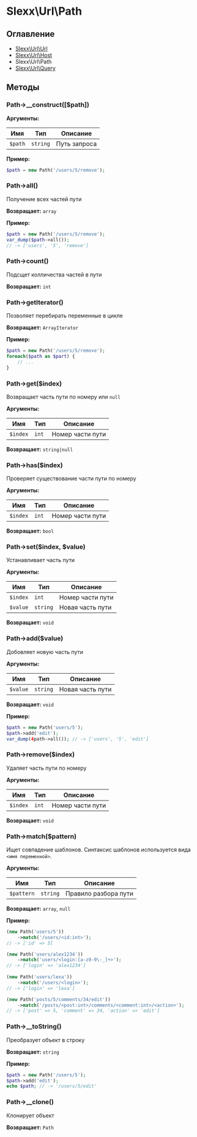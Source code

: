 Slexx\Url\Path
============================================

Оглавление
--------------------------------------------

* [Slexx\Url\Url](https://github.com/slexx1234/url/blob/master/docs/Url.md)
* [Slexx\Url\Host](https://github.com/slexx1234/url/blob/master/docs/Host.md)
* Slexx\Url\Path
* [Slexx\Url\Query](https://github.com/slexx1234/url/blob/master/docs/Query.md)

Методы
--------------------------------------------

### Path->__construct([$path])

**Аргументы:**

| Имя     | Тип      | Описание     |
| ------- | -------- | ------------ |
| `$path` | `string` | Путь запроса |

**Пример:**
```php
$path = new Path('/users/5/remove');
```

### Path->all()

Получение всех частей пути

**Возвращает:** `array`

**Пример:**
```php
$path = new Path('/users/5/remove');
var_dump($path->all());
// -> ['users', '5', 'remove']
```

### Path->count()

Подсщет колличества частей в пути

**Возвращает:** `int`

### Path->getIterator()

Позволяет перебирать переменные в цикле

**Возвращает:** `ArrayIterator`

**Пример:**

```php
$path = new Path('/users/5/remove');
foreach($path as $part) {
    // ...
}
```

### Path->get($index)

Возвращает часть пути по номеру или `null`

**Аргументы:**

| Имя      | Тип   | Описание         |
| -------- | ----- | ---------------- |
| `$index` | `int` | Номер части пути |

**Возвращает:** `string|null`

### Path->has($index)

Проверяет существование части пути по номеру

**Аргументы:**

| Имя      | Тип   | Описание         |
| -------- | ----- | ---------------- |
| `$index` | `int` | Номер части пути |

**Возвращает:** `bool`

### Path->set($index, $value)

Устанавливает часть пути

**Аргументы:**

| Имя      | Тип      | Описание         |
| -------- | -------- | ---------------- |
| `$index` | `int`    | Номер части пути |
| `$value` | `string` | Новая часть пути |

**Возвращает:** `void`

### Path->add($value)

Добовляет новую часть пути

**Аргументы:**

| Имя      | Тип      | Описание         |
| -------- | -------- | ---------------- |
| `$value` | `string` | Новая часть пути |

**Возвращает:** `void`

**Пример:**

```php
$path = new Path('users/5');
$path->add('edit');
var_dump(4path->all()); // -> ['users', '5', 'edit']
```

### Path->remove($index)

Удаляет часть пути по номеру

**Аргументы:**

| Имя      | Тип   | Описание         |
| -------- | ----- | ---------------- |
| `$index` | `int` | Номер части пути |

**Возвращает:** `void`

### Path->match($pattern)

Ищет совпадение шаблонов. Синтаксис шаблонов используется вида `<имя переменной>`.

**Аргументы:**

| Имя         | Тип      | Описание                           |
| ----------- | -------- | ---------------------------------- |
| `$pattern`  | `string` | Правило разбора пути               |

**Возвращает:** `array`, `null`

**Пример:**

```php
(new Path('users/5'))
    ->match('/users/<id:int>');
// -> ['id' => 5]

(new Path('users/alex1234'))
    ->match('users/<login:[a-z0-9\-_]+>');
// -> ['login' => 'alex1234']
    
(new Path('users/lexa'))
    ->match('/users/<login>');
// -> ['login' => 'lexa']

(new Path('posts/5/comments/34/edit'))
    ->match('/posts/<post:int>/comments/<comment:int>/<action>');
// -> ['post' => 5, 'comment' => 34, 'action' => 'edit']
```

### Path->__toString()

Преобразует объект в строку

**Возвращает:** `string`

**Пример:**

```php
$path = new Path('/users/5');
$path->add('edit');
echo $path; // -> '/users/5/edit'
```

### Path->__clone()

Клонирует объект

**Возвращает:** `Path`

